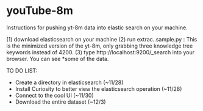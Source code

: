 # youTube-8m
Instructions for pushing yt-8m data into elastic search on your machine.

(1) download elasticsearch on your machine
(2) run extrac..sample.py : This is the minimized version of the yt-8m, only grabbing three knowledge tree keywords instead of 4200.
(3) type http://localhost:9200/_search into your browser. You can see *some of the data.


TO DO LIST:
- Create a directory in elasticsearch (~11/28)
- Install Curiosity to better view the elasticsearch operation (~11/28)
- Connect to the cool UI (~11/30)
- Download the entire dataset (~12/3)


